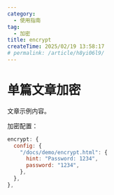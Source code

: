 ```yaml
---
category:
  - 使用指南
tag:
  - 加密
title: encrypt
createTime: 2025/02/19 13:58:17
# permalink: /article/h8yi06l9/
---
```


# 单篇文章加密

文章示例内容。

加密配置：

```js
encrypt: {
  config: {
    "/docs/demo/encrypt.html": {
      hint: "Password: 1234",
      password: "1234",
    },
  },
},
```
